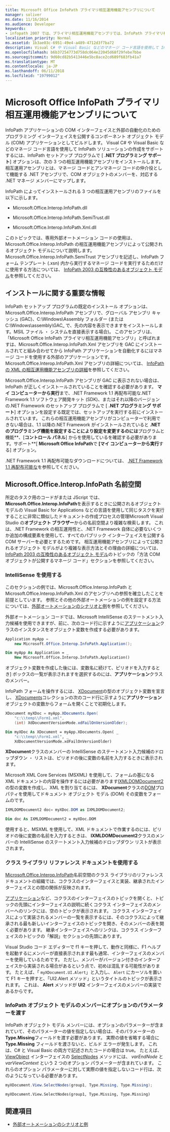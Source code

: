 ```yaml
---
title: Microsoft Office InfoPath プライマリ相互運用機能アセンブリについて
manager: soliver
ms.date: 11/16/2014
ms.audience: Developer
keywords:
- infopath 2007 では、プライマリ相互運用機能アセンブリでは、InfoPath プライマリ相互運用機能アセンブリ、Pia の [InfoPath 2007] では、プライマリ相互運用機能アセンブリを [InfoPath 2007]
localization_priority: Normal
ms.assetid: 1b3ae03c-6951-49e4-a489-4712d3f7ba72
description: Visual C# や Visual Basic などのマネージ コード言語を使用して InfoPath ソリューションの作成をサポートするには、InfoPath セットアップ プログラムで [.NET プログラミング サポート] オプションは、次の 3 つの相互運用機能アセンブリをインストールします。
ms.openlocfilehash: b6b37254773d758dc064e22045d68f29febe7bbe
ms.sourcegitcommit: 9d60cd82b5413446e5bc8ace2cd689f683fb41a7
ms.translationtype: MT
ms.contentlocale: ja-JP
ms.lasthandoff: 06/11/2018
ms.locfileid: "19799012"
---
```

# <a name="about-the-microsoft-office-infopath-primary-interop-assembly"></a>Microsoft Office InfoPath プライマリ相互運用機能アセンブリについて

InfoPath アプリケーションの COM インターフェイスと外部の自動化のためのプログラミング インターフェイスを公開するコンポーネント オブジェクト モデル (COM) アプリケーションとしてビルドします。 Visual C# や Visual Basic などのマネージ コード言語を使用して InfoPath ソリューションの作成をサポートするには、InfoPath セットアップ プログラムで [ **.NET プログラミング サポート**] オプションは、次の 3 つの相互運用機能アセンブリをインストールします。 相互運用アセンブリとは、マネージ コードとアンマネージ コードの仲介役として機能する .NET アセンブリで、COM オブジェクトのメンバーを、対応する .NET マネージ メンバーにマップします。 
  
InfoPath によってインストールされる 3 つの相互運用アセンブリのファイルを以下に示します。
  
- Microsoft.Office.Interop.InfoPath.dll
    
- Microsoft.Office.Interop.InfoPath.SemiTrust.dll
    
- Microsoft.Office.Interop.InfoPath.Xml.dll
    
このトピックでは、専用外部オートメーション コードの使用は、Microsoft.Office.Interop.InfoPath の相互運用機能アセンブリによって公開されるオブジェクト モデルについて説明します。 Microsoft.Office.Interop.InfoPath.SemiTrust アセンブリを記述し、InfoPath フォーム テンプレート (.xsn) 内から実行するマネージ コードを実行するためだけに使用する方法については、 [InfoPath 2003 の互換性のあるオブジェクト モデル](http://msdn.microsoft.com/library/e4511af6-d7e7-44ad-a50d-1b7ee04f8215%28Office.15%29.aspx)を参照してください。
  
## <a name="important-installation-information"></a>インストールに関する重要な情報

InfoPath セットアップ プログラムの既定のインストール オプションは、Microsoft.Office.Interop.InfoPath アセンブリで、グローバル アセンブリ キャッシュ (GAC)、C:\Windows\Assembly フォルダー (または C:\Windows\assembly\GAC_ で、先の内容を表示できますをインストールします。MSIL ファイル ・ システムを直接表示する場合)。 このアセンブリは、「Microsoft Office InfoPath プライマリ相互運用機能アセンブリ」と呼ばれますは、Microsoft.Office.Interop.InfoPath.Xml アセンブリを GAC にインストールされてと組み合わせてから InfoPath アプリケーションを自動化するにはマネージ コードを使用する外部のアプリケーションです。 Microsoft.Office.Interop.InfoPath.Xml アセンブリの詳細については、 [InfoPath の XML の相互運用機能アセンブリの詳細](about-the-infopath-xml-interop-assembly.md)を参照してください。
  
Microsoft.Office.Interop.InfoPath アセンブリが GAC に表示されない場合は、InfoPath が正しくインストールされていることを確認する必要があります。 **マイ コンピューターから実行**まで、.NET Framework 1.1 再配布可能な.NET Framework 1.1 ソフトウェア開発キット (SDK)、またはそれ以降のバージョンの.NET Framework のセットアップ プログラムで [ **.NET プログラミング サポート**] オプションを設定する既定では、セットアップを実行する前にインストールされています。 これらの相互運用機能アセンブリがコンピューターで利用できない場合は、1.1 以降の.NET Framework がインストールされていると **.NET のプログラミング機能を設定することにより設定を変更するのには**プログラムと機能**、[**コントロール パネル**] からを使用しているを確認する必要があります。サポート**[ **Microsoft Office InfoPath**で **[マイ コンピューターから実行**する] オプション。
  
.NET Framework 1.1 再配布可能なダウンロードについては、 [.NET Framework 1.1 再配布可能な](http://msdn.microsoft.com/netframework/technologyinfo/redist/default.aspx)を参照してください。
  
## <a name="the-microsoftofficeinteropinfopath-namespace"></a>Microsoft.Office.Interop.InfoPath 名前空間

所定のタスク用のコードがまたは JScript では、 **Microsoft.Office.Interop.InfoPath**を表示するときに公開されるオブジェクト モデルの Visual Basic for Applications などの言語を使用して同じタスクを実行することに非常に類似したドキュメントの作成プロセスの管理Microsoft Visual Studio の**オブジェクト ブラウザー**からの名前空間より複雑な検索します。 これは、.NET Framework の相互運用性と、.NET Framework 自体に必要ないくつか追加の構成要素を使用して、すべてのパブリック インターフェイスを公開する COM サーバーを必要とするためです。 相互運用機能アセンブリによって公開されるオブジェクト モデルがより複雑な表示方法とその理由の詳細については、 [InfoPath 2003 の互換性のあるオブジェクト モデル](http://msdn.microsoft.com/library/e4511af6-d7e7-44ad-a50d-1b7ee04f8215%28Office.15%29.aspx)のトピックの「方法 COM オブジェクトが公開するマネージ コード」セクションを参照してください。 
  
### <a name="using-intellisense"></a>IntelliSense を使用する

このセクションの例では、Microsoft.Office.Interop.InfoPath と Microsoft.Office.Interop.InfoPath.Xml のアセンブリへの参照を確立したことを前提としています。 参照とその他の外部オートメーションの例を設定する方法については、[外部オートメーションのシナリオと例](external-automation-scenarios-and-examples.md)を参照してください。
  
外部オートメーション コードでは、Microsoft IntelliSense のステートメント入力候補を使用できますが、前に、次のコード行に示すように[アプリケーション](https://msdn.microsoft.com/library/Microsoft.Office.Interop.InfoPath.Application.aspx)クラスのインスタンスをオブジェクト変数を作成する必要があります。 
  
```cs
Application myApp = 
    new Microsoft.Office.Interop.InfoPath.Application();
```

```vb
Dim myApp As Application = _
    New Microsoft.Office.Interop.InfoPath.Application()
```

オブジェクト変数を作成した後には、変数名に続けて、ピリオドを入力するとき] ボックスの一覧が表示されますを選択するのには、**アプリケーション**クラスのメンバー。 
  
InfoPath フォームを操作するには、 [XDocument](https://msdn.microsoft.com/library/Microsoft.Office.Interop.InfoPath.XDocument.aspx)の型のオブジェクト変数を宣言し、 [XDocuments](https://msdn.microsoft.com/library/Microsoft.Office.Interop.InfoPath.XDocuments.aspx)コレクションの次のコード行に示すように**アプリケーション**オブジェクトの変数からフォームを開くことで初期化します。 
  
```cs
XDocument myXDoc = myApp.XDocuments.Open(
    "c:\\temp\\Form1.xml",
    (int) XdDocumentVersionMode.xdFailOnVersionOlder);
```

```vb
Dim myXDoc As XDocument = myApp.XDocuments.Open( _
    "c:\\temp\\Form1.xml", _
    XdDocumentVersionMode.xdFailOnVersionOlder)
```

**XDocument**クラスのメンバーの IntelliSense のステートメント入力候補のドロップダウン ・ リストは、ピリオドの後に変数の名前を入力するときに表示されます。 
  
Microsoft XML Core Services (MSXML) を使用して、フォームの基になる XML ドキュメントの内容を操作するには必要があります[IXMLDOMDocument2](https://msdn.microsoft.com/library/Microsoft.Office.Interop.InfoPath.Xml.IXMLDOMDocument2.aspx)の型の変数を作成し、XML を割り当てるには、 **XDocument**クラスの[DOM](https://msdn.microsoft.com/library/Microsoft.Office.Interop.InfoPath._XDocument2.DOM.aspx)プロパティを使用してドキュメント オブジェクト モデル (DOM) その変数をフォームのです。 
  
```cs
IXMLDOMDocument2 doc= myXDoc.DOM as IXMLDOMDocument2;
```

```vb
Dim doc As IXMLDOMDocument2 = myXDoc.DOM
```

使用すると、MSXML を使用して、XML ドキュメントで作業するのには、ピリオドの後に変数の名前を入力するときは、 **IXMLDOMDocument2**クラスのメンバーの IntelliSense のステートメント入力候補のドロップダウン リストが表示されます。 
  
### <a name="using-the-class-library-reference-documentation"></a>クラス ライブラリ リファレンス ドキュメントを使用する

[Microsoft.Office.Interop.InfoPath](https://msdn.microsoft.com/library/Microsoft.Office.Interop.InfoPath.aspx)名前空間のクラス ライブラリのリファレンス ドキュメントの組織では、コクラスのインターフェイスと実装、継承されたインターフェイスとの間の関係が反映されます。 
  
[アプリケーション](https://msdn.microsoft.com/library/Microsoft.Office.Interop.InfoPath.Application.aspx)など、コクラスのインターフェイスのトピックを開くと、トピックの先頭にインターフェイスの説明に続くコクラス インターフェイスのメンバーへのリンクには、空のトピックが表示されます。 コクラス インターフェイスによって実装されるメンバーの一覧を表示するには、そのコクラスによって継承される最も新しいインターフェイスのトピックを開き、そのメンバーの表を開く必要があります。 継承インターフェイスへのリンクは、コクラス インターフェイスのトピックの「解説」セクションの先頭にあります。 
  
Visual Studio コード エディターで f1 キーを押して、動作と同様に、F1 ヘルプを起動するにメンバーが直接表示されます最も通常、インターフェイスのメンバーを使用しているためです。 ただし、メンバーがバージョン付きのインターフェイスから実装される場合があるという点で、初めは混乱する可能性があります。 たとえば、「 `myXDocument.UI.Alert`」と入力し、 `Alert` にカーソルを置いて F1 キーを押すと、「UI2.Alert メソッド」というタイトルのトピックが表示されます。 これは、 **Alert** メソッドが **UI2** インターフェイスのメンバーの実装であるからです。 
  
### <a name="passing-optional-parameters-to-infopath-object-model-members"></a>InfoPath オブジェクト モデルのメンバーにオプションのパラメーターを渡す

InfoPath オブジェクト モデル メンバーには、オプションのパラメーターが含まれていて、そのパラメーターの値を指定しない場合は、そのパラメーターの**Type.Missing**フィールドを渡す必要があります。 実際の値を省略する場合に **Type.Missing** フィールドを渡さないと、ビルド エラーが発生します。 これは、C# と Visual Basic の両方で記述されたコードの場合は true。 たとえば、 [ViewObject](https://msdn.microsoft.com/library/Microsoft.Office.Interop.InfoPath.View2.SelectNodes.aspx) インターフェイスの [SelectNodes](https://msdn.microsoft.com/library/Microsoft.Office.Interop.InfoPath.ViewObject.aspx) メソッドには、  _varEndNode_ と  _varViewContext_ という 2 つのオプション パラメーターが含まれています。 これらのオプション パラメーターに対して実際の値を指定しないコード行は、次のようになっている必要があります。
  
```cs
myXDocument.View.SelectNodes(group1, Type.Missing, Type.Missing);
```

```vb
myXDocument.View.SelectNodes(group1, Type.Missing, Type.Missing)
```

## <a name="see-also"></a>関連項目

- [外部オートメーションのシナリオと例](external-automation-scenarios-and-examples.md)

